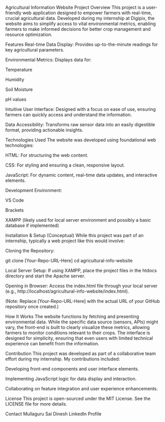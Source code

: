 Agricultural Information Website
Project Overview
This project is a user-friendly web application designed to empower farmers with real-time, crucial agricultural data. Developed during my internship at Digipix, the website aims to simplify access to vital environmental metrics, enabling farmers to make informed decisions for better crop management and resource optimization.

Features
Real-time Data Display: Provides up-to-the-minute readings for key agricultural parameters.

Environmental Metrics: Displays data for:

Temperature

Humidity

Soil Moisture

pH values

Intuitive User Interface: Designed with a focus on ease of use, ensuring farmers can quickly access and understand the information.

Data Accessibility: Transforms raw sensor data into an easily digestible format, providing actionable insights.

Technologies Used
The website was developed using foundational web technologies:

HTML: For structuring the web content.

CSS: For styling and ensuring a clean, responsive layout.

JavaScript: For dynamic content, real-time data updates, and interactive elements.

Development Environment:

VS Code

Brackets

XAMPP (likely used for local server environment and possibly a basic database if implemented)

Installation & Setup (Conceptual)
While this project was part of an internship, typically a web project like this would involve:

Cloning the Repository:

git clone [Your-Repo-URL-Here]
cd agricultural-info-website

Local Server Setup: If using XAMPP, place the project files in the htdocs directory and start the Apache server.

Opening in Browser: Access the index.html file through your local server (e.g., http://localhost/agricultural-info-website/index.html).

(Note: Replace [Your-Repo-URL-Here] with the actual URL of your GitHub repository once created.)

How It Works
The website functions by fetching and presenting environmental data. While the specific data source (sensors, APIs) might vary, the front-end is built to clearly visualize these metrics, allowing farmers to monitor conditions relevant to their crops. The interface is designed for simplicity, ensuring that even users with limited technical experience can benefit from the information.

Contribution
This project was developed as part of a collaborative team effort during my internship. My contributions included:

Developing front-end components and user interface elements.

Implementing JavaScript logic for data display and interaction.

Collaborating on feature integration and user experience enhancements.

License
This project is open-sourced under the MIT License. See the LICENSE file for more details.

Contact
Mullaguru Sai Dinesh
LinkedIn Profile
